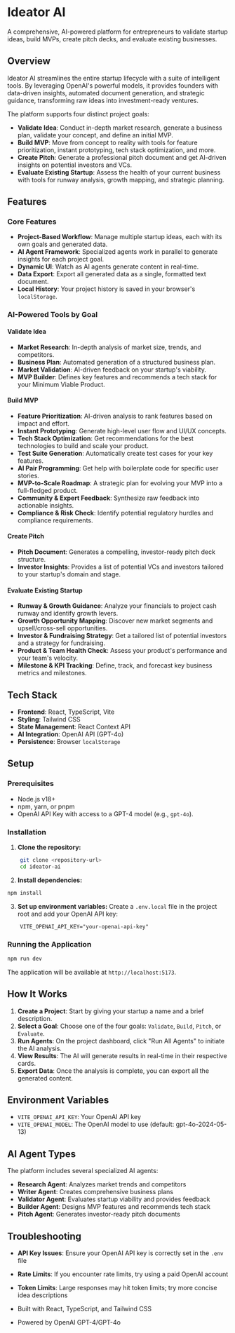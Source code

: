 # Ideator AI

A comprehensive, AI-powered platform for entrepreneurs to validate startup ideas, build MVPs, create pitch decks, and evaluate existing businesses.

## Overview

Ideator AI streamlines the entire startup lifecycle with a suite of intelligent tools. By leveraging OpenAI's powerful models, it provides founders with data-driven insights, automated document generation, and strategic guidance, transforming raw ideas into investment-ready ventures.

The platform supports four distinct project goals:

- **Validate Idea**: Conduct in-depth market research, generate a business plan, validate your concept, and define an initial MVP.
- **Build MVP**: Move from concept to reality with tools for feature prioritization, instant prototyping, tech stack optimization, and more.
- **Create Pitch**: Generate a professional pitch document and get AI-driven insights on potential investors and VCs.
- **Evaluate Existing Startup**: Assess the health of your current business with tools for runway analysis, growth mapping, and strategic planning.

## Features

### Core Features
- **Project-Based Workflow**: Manage multiple startup ideas, each with its own goals and generated data.
- **AI Agent Framework**: Specialized agents work in parallel to generate insights for each project goal.
- **Dynamic UI**: Watch as AI agents generate content in real-time.
- **Data Export**: Export all generated data as a single, formatted text document.
- **Local History**: Your project history is saved in your browser's `localStorage`.

### AI-Powered Tools by Goal

#### Validate Idea
- **Market Research**: In-depth analysis of market size, trends, and competitors.
- **Business Plan**: Automated generation of a structured business plan.
- **Market Validation**: AI-driven feedback on your startup's viability.
- **MVP Builder**: Defines key features and recommends a tech stack for your Minimum Viable Product.

#### Build MVP
- **Feature Prioritization**: AI-driven analysis to rank features based on impact and effort.
- **Instant Prototyping**: Generate high-level user flow and UI/UX concepts.
- **Tech Stack Optimization**: Get recommendations for the best technologies to build and scale your product.
- **Test Suite Generation**: Automatically create test cases for your key features.
- **AI Pair Programming**: Get help with boilerplate code for specific user stories.
- **MVP-to-Scale Roadmap**: A strategic plan for evolving your MVP into a full-fledged product.
- **Community & Expert Feedback**: Synthesize raw feedback into actionable insights.
- **Compliance & Risk Check**: Identify potential regulatory hurdles and compliance requirements.

#### Create Pitch
- **Pitch Document**: Generates a compelling, investor-ready pitch deck structure.
- **Investor Insights**: Provides a list of potential VCs and investors tailored to your startup's domain and stage.

#### Evaluate Existing Startup
- **Runway & Growth Guidance**: Analyze your financials to project cash runway and identify growth levers.
- **Growth Opportunity Mapping**: Discover new market segments and upsell/cross-sell opportunities.
- **Investor & Fundraising Strategy**: Get a tailored list of potential investors and a strategy for fundraising.
- **Product & Team Health Check**: Assess your product's performance and your team's velocity.
- **Milestone & KPI Tracking**: Define, track, and forecast key business metrics and milestones.

## Tech Stack

- **Frontend**: React, TypeScript, Vite
- **Styling**: Tailwind CSS
- **State Management**: React Context API
- **AI Integration**: OpenAI API (GPT-4o)
- **Persistence**: Browser `localStorage`

## Setup

### Prerequisites

- Node.js v18+
- npm, yarn, or pnpm
- OpenAI API Key with access to a GPT-4 model (e.g., `gpt-4o`).

### Installation

1.  **Clone the repository:**
```bash
    git clone <repository-url>
    cd ideator-ai
```

2.  **Install dependencies:**
```bash
npm install
```

3.  **Set up environment variables:**
    Create a `.env.local` file in the project root and add your OpenAI API key:
```
    VITE_OPENAI_API_KEY="your-openai-api-key"
```

### Running the Application

```bash
npm run dev
```

The application will be available at `http://localhost:5173`.

## How It Works

1.  **Create a Project**: Start by giving your startup a name and a brief description.
2.  **Select a Goal**: Choose one of the four goals: `Validate`, `Build`, `Pitch`, or `Evaluate`.
3.  **Run Agents**: On the project dashboard, click "Run All Agents" to initiate the AI analysis.
4.  **View Results**: The AI will generate results in real-time in their respective cards.
5.  **Export Data**: Once the analysis is complete, you can export all the generated content.

## Environment Variables

- `VITE_OPENAI_API_KEY`: Your OpenAI API key
- `VITE_OPENAI_MODEL`: The OpenAI model to use (default: gpt-4o-2024-05-13)

## AI Agent Types

The platform includes several specialized AI agents:

- **Research Agent**: Analyzes market trends and competitors
- **Writer Agent**: Creates comprehensive business plans
- **Validator Agent**: Evaluates startup viability and provides feedback
- **Builder Agent**: Designs MVP features and recommends tech stack
- **Pitch Agent**: Generates investor-ready pitch documents

## Troubleshooting

- **API Key Issues**: Ensure your OpenAI API key is correctly set in the `.env` file
- **Rate Limits**: If you encounter rate limits, try using a paid OpenAI account
- **Token Limits**: Large responses may hit token limits; try more concise idea descriptions

- Built with React, TypeScript, and Tailwind CSS
- Powered by OpenAI GPT-4/GPT-4o 